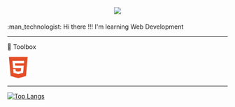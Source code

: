 <div id="header" align="center"><img src="https://media.giphy.com/media/gjrYDwbjnK8x36xZIO/giphy.gif" width="275"></img></div><br>
:man_technologist: Hi there !!! I'm learning Web Development


---

🧰 Toolbox

<img src="https://github.com/devicons/devicon/blob/master/icons/html5/html5-plain.svg" width="50"></img>

---



[![Top Langs](https://github-readme-stats.vercel.app/api/top-langs/?username=gwhiite&theme=vision-friendly-dark)](https://github.com/anuraghazra/github-readme-stats)

